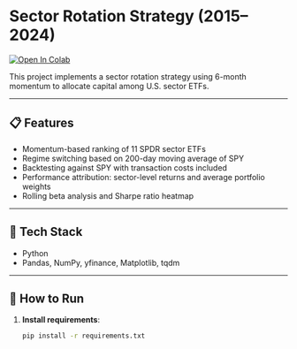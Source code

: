 # Sector Rotation Strategy (2015–2024)

[![Open In Colab](https://colab.research.google.com/assets/colab-badge.svg)](https://colab.research.google.com/github/your-username/your-repo-name/blob/main/sector_rotation_strategy.ipynb)

This project implements a sector rotation strategy using 6-month momentum to allocate capital among U.S. sector ETFs.

---

## 📋 Features

- Momentum-based ranking of 11 SPDR sector ETFs  
- Regime switching based on 200-day moving average of SPY  
- Backtesting against SPY with transaction costs included  
- Performance attribution: sector-level returns and average portfolio weights  
- Rolling beta analysis and Sharpe ratio heatmap  

---

## 🧰 Tech Stack

- Python  
- Pandas, NumPy, yfinance, Matplotlib, tqdm  

---

## 🚀 How to Run

1. **Install requirements**:

   ```bash
   pip install -r requirements.txt
